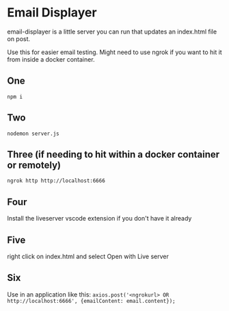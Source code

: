 # Email Displayer

email-displayer is a little server you can run that updates an index.html file on post.

Use this for easier email testing. Might need to use ngrok if you want to hit it from inside a docker container.

## One

`npm i`

## Two

`nodemon server.js`

## Three (if needing to hit within a docker container or remotely)

`ngrok http http://localhost:6666`

## Four

Install the liveserver vscode extension if you don't have it already

## Five

right click on index.html and select Open with Live server

## Six

Use in an application like this:
`axios.post('<ngrokurl> OR http://localhost:6666', {emailContent: email.content});`

